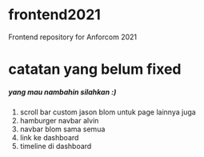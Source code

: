 # frontend2021
Frontend repository for Anforcom 2021 

# catatan yang belum fixed
##### yang mau nambahin silahkan :)
1. scroll bar custom jason blom untuk page lainnya juga
2. hamburger navbar alvin
3. navbar blom sama semua
4. link ke dashboard
5. timeline di dashboard

